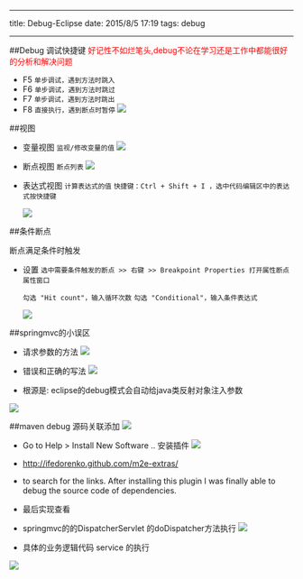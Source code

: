 
---
title: Debug-Eclipse
date: 2015/8/5 17:19
tags: debug


---

##Debug 调试快捷键
<font color=red>好记性不如烂笔头,debug不论在学习还是工作中都能很好的分析和解决问题</font>
<!-- more -->

* F5
    `单步调试，遇到方法时跳入`
* F6
    `单步调试，遇到方法时跳过`
* F7
    `单步调试，遇到方法时跳出`
* F8
    `直接执行，遇到断点时暂停`
![](http://ot2hu9qoc.bkt.clouddn.com/17-8-5/98352807.jpg)


##视图
* 变量视图
    `监视/修改变量的值`
 ![](http://ot2hu9qoc.bkt.clouddn.com/17-8-5/20113069.jpg)



* 断点视图
    `断点列表`
  ![](http://ot2hu9qoc.bkt.clouddn.com/17-8-5/28292010.jpg)

* 表达式视图
    `计算表达式的值`
    `快捷键：Ctrl + Shift + I ，选中代码编辑区中的表达式按快捷键`

  ![](http://ot2hu9qoc.bkt.clouddn.com/17-8-5/27737463.jpg)


##条件断点

断点满足条件时触发

* 设置
    `选中需要条件触发的断点 >> 右键 >> Breakpoint Properties 打开属性断点属性窗口`

    `勾选 "Hit count"，输入循环次数`
    `勾选 "Conditional"，输入条件表达式`

  ![](http://ot2hu9qoc.bkt.clouddn.com/17-8-5/44775967.jpg)

##springmvc的小误区

* 请求参数的方法
 ![](http://ot2hu9qoc.bkt.clouddn.com/17-8-5/85811164.jpg)
* 错误和正确的写法
![](http://ot2hu9qoc.bkt.clouddn.com/17-8-5/49918100.jpg)

* 根源是: eclipse的debug模式会自动给java类反射对象注入参数

![](http://ot2hu9qoc.bkt.clouddn.com/17-8-5/34979265.jpg)

##maven debug 源码关联添加
![](http://ot2hu9qoc.bkt.clouddn.com/17-8-7/36374310.jpg)

* Go to Help > Install New Software .. 安装插件
![](http://ot2hu9qoc.bkt.clouddn.com/17-8-7/36051185.jpg)
* http://ifedorenko.github.com/m2e-extras/
* to search for the links. After installing this plugin I was finally able to debug the source code of dependencies.


* 最后实现查看
* springmvc的的DispatcherServlet 的doDispatcher方法执行
![](http://ot2hu9qoc.bkt.clouddn.com/17-8-7/38348793.jpg)
* 具体的业务逻辑代码 service 的执行

![](http://ot2hu9qoc.bkt.clouddn.com/17-8-7/47074681.jpg)
